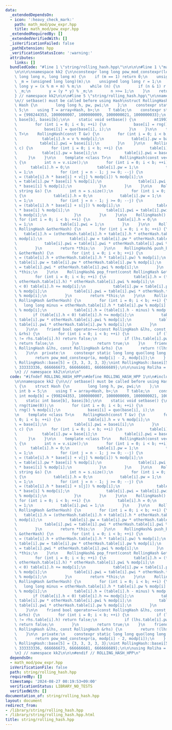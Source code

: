 ```yaml
---
data:
  _extendedDependsOn:
  - icon: ':heavy_check_mark:'
    path: math_mod/pow_expr.hpp
    title: math_mod/pow_expr.hpp
  _extendedRequiredBy: []
  _extendedVerifiedWith: []
  _isVerificationFailed: false
  _pathExtension: hpp
  _verificationStatusIcon: ':warning:'
  attributes:
    links: []
  bundledCode: "#line 1 \"string/rolling_hash.hpp\"\n\n\n\n#line 1 \"math_mod/pow_expr.hpp\"\
    \n\n\n\nnamespace kk2 {\n\nconstexpr long long pow_mod_constexpr(long long x,\
    \ long long n, long long m) {\n    if (m == 1) return 0;\n    unsigned long long\
    \ _m = (unsigned long long)(m);\n    unsigned long long r = 1;\n    unsigned long\
    \ long y = (x % m + m) % m;\n    while (n) {\n        if (n & 1) r = (r * y) %\
    \ _m;\n        y = (y * y) % _m;\n        n >>= 1;\n    }\n    return r;\n}\n\n\
    } // namespace kk2\n\n\n#line 5 \"string/rolling_hash.hpp\"\n\nnamespace kk2 {\n\
    \n// setbase() must be called before using Hash\nstruct RollingHash {\n    struct\
    \ Hash {\n        long long h, pw, pwi;\n    };\n    constexpr static int b =\
    \ 5;\n    using T = array<Hash, b>;\n    T table;\n    constexpr static int modp[b]\
    \ = {998244353, 1000000007, 1000000009, 1000000021, 1000000033};\n    static int\
    \ base[b], basei[b];\n\n    static void setbase() {\n        mt19937_64 rng(time(0));\n\
    \        for (int i = 0; i < b; ++i) {\n            base[i] = rng() % modp[i];\n\
    \            basei[i] = quo(base[i], i);\n        }\n    }\n\n    template <class\
    \ T>\n    RollingHash(const T &v) {\n        for (int i = 0; i < b; ++i) {\n \
    \           table[i].h = v % modp[i];\n            table[i].pw = base[i];\n  \
    \          table[i].pwi = basei[i];\n        }\n    }\n\n    RollingHash(char\
    \ c) {\n        for (int i = 0; i < b; ++i) {\n            table[i].h = c;\n \
    \           table[i].pw = base[i];\n            table[i].pwi = basei[i];\n   \
    \     }\n    }\n\n    template <class T>\n    RollingHash(const vector<T> &v)\
    \ {\n        int n = v.size();\n        for (int i = 0; i < b; ++i) {\n      \
    \      table[i].h = 0;\n            table[i].pw = 1;\n            table[i].pwi\
    \ = 1;\n            for (int j = n - 1; j >= 0; --j) {\n                table[i].h\
    \ = (table[i].h * base[i] + v[j] % modp[i]) % modp[i];\n                table[i].pw\
    \ = table[i].pw * base[i] % modp[i];\n                table[i].pwi = table[i].pwi\
    \ * basei[i] % modp[i];\n            }\n        }\n    }\n\n    RollingHash(const\
    \ string &s) {\n        int n = s.size();\n        for (int i = 0; i < b; ++i)\
    \ {\n            table[i].h = 0;\n            table[i].pw = 1;\n            table[i].pwi\
    \ = 1;\n            for (int j = n - 1; j >= 0; --j) {\n                table[i].h\
    \ = (table[i].h * base[i] + s[j]) % modp[i];\n                table[i].pw = table[i].pw\
    \ * base[i] % modp[i];\n                table[i].pwi = table[i].pwi * basei[i]\
    \ % modp[i];\n            }\n        }\n    }\n\n    RollingHash() {\n       \
    \ for (int i = 0; i < b; ++i) {\n            table[i].h = 0;\n            table[i].pw\
    \ = 1;\n            table[i].pwi = 1;\n        }\n    }\n\n    RollingHash& push_front(const\
    \ RollingHash &otherHash) {\n        for (int i = 0; i < b; ++i) {\n         \
    \   table[i].h = (otherHash.table[i].h + table[i].h * otherHash.table[i].pw) %\
    \ modp[i];\n            table[i].pw = table[i].pw * otherHash.table[i].pw % modp[i];\n\
    \            table[i].pwi = table[i].pwi * otherHash.table[i].pwi % modp[i];\n\
    \        }\n        return *this;\n    }\n\n    RollingHash& push_back(const RollingHash\
    \ &otherHash) {\n        for (int i = 0; i < b; ++i) {\n            table[i].h\
    \ = (table[i].h + otherHash.table[i].h * table[i].pw) % modp[i];\n           \
    \ table[i].pw = table[i].pw * otherHash.table[i].pw % modp[i];\n            table[i].pwi\
    \ = table[i].pwi * otherHash.table[i].pwi % modp[i];\n        }\n        return\
    \ *this;\n    }\n\n    RollingHash& pop_front(const RollingHash &otherHash) {\n\
    \        for (int i = 0; i < b; ++i) {\n            table[i].h = (table[i].h -\
    \ otherHash.table[i].h) * otherHash.table[i].pwi % modp[i];\n            if (table[i].h\
    \ < 0) table[i].h += modp[i];\n            table[i].pw = table[i].pw * otherHash.table[i].pwi\
    \ % modp[i];\n            table[i].pwi = table[i].pwi * otherHash.table[i].pw\
    \ % modp[i];\n        }\n        return *this;\n    }\n\n    RollingHash& pop_back(const\
    \ RollingHash &otherHash) {\n        for (int i = 0; i < b; ++i) {\n         \
    \   long long minus = otherHash.table[i].h * table[i].pw % modp[i] * otherHash.table[i].pwi\
    \ % modp[i];\n            table[i].h = (table[i].h - minus) % modp[i];\n     \
    \       if (table[i].h < 0) table[i].h += modp[i];\n            table[i].pw =\
    \ table[i].pw * otherHash.table[i].pwi % modp[i];\n            table[i].pwi =\
    \ table[i].pwi * otherHash.table[i].pw % modp[i];\n        }\n        return *this;\n\
    \    }\n\n    friend bool operator==(const RollingHash &lhs, const RollingHash\
    \ &rhs) {\n        for (int i = 0; i < b; ++i) {\n            if (lhs.table[i].h\
    \ != rhs.table[i].h) return false;\n            if (lhs.table[i].pw != rhs.table[i].pw)\
    \ return false;\n        }\n        return true;\n    }\n    friend bool operator!=(const\
    \ RollingHash &lhs, const RollingHash &rhs) {\n        return !(lhs == rhs);\n\
    \    }\n\n  private:\n    constexpr static long long quo(long long a, int i) {\n\
    \        return pow_mod_constexpr(a, modp[i] - 2, modp[i]);\n    } \n};\n\nint\
    \ RollingHash::base[5] = {3, 3, 3, 3, 3};\nint RollingHash::basei[5] = {332748118,\
    \ 333333336, 666666673, 666666681, 666666689};\n\n\nusing Roliha = RollingHash;\n\
    \n} // namespace kk2\n\n\n\n"
  code: "#ifndef ROLLING_HASH_HPP\n#define ROLLING_HASH_HPP 1\n\n#include \"../math_mod/pow_expr.hpp\"\
    \n\nnamespace kk2 {\n\n// setbase() must be called before using Hash\nstruct RollingHash\
    \ {\n    struct Hash {\n        long long h, pw, pwi;\n    };\n    constexpr static\
    \ int b = 5;\n    using T = array<Hash, b>;\n    T table;\n    constexpr static\
    \ int modp[b] = {998244353, 1000000007, 1000000009, 1000000021, 1000000033};\n\
    \    static int base[b], basei[b];\n\n    static void setbase() {\n        mt19937_64\
    \ rng(time(0));\n        for (int i = 0; i < b; ++i) {\n            base[i] =\
    \ rng() % modp[i];\n            basei[i] = quo(base[i], i);\n        }\n    }\n\
    \n    template <class T>\n    RollingHash(const T &v) {\n        for (int i =\
    \ 0; i < b; ++i) {\n            table[i].h = v % modp[i];\n            table[i].pw\
    \ = base[i];\n            table[i].pwi = basei[i];\n        }\n    }\n\n    RollingHash(char\
    \ c) {\n        for (int i = 0; i < b; ++i) {\n            table[i].h = c;\n \
    \           table[i].pw = base[i];\n            table[i].pwi = basei[i];\n   \
    \     }\n    }\n\n    template <class T>\n    RollingHash(const vector<T> &v)\
    \ {\n        int n = v.size();\n        for (int i = 0; i < b; ++i) {\n      \
    \      table[i].h = 0;\n            table[i].pw = 1;\n            table[i].pwi\
    \ = 1;\n            for (int j = n - 1; j >= 0; --j) {\n                table[i].h\
    \ = (table[i].h * base[i] + v[j] % modp[i]) % modp[i];\n                table[i].pw\
    \ = table[i].pw * base[i] % modp[i];\n                table[i].pwi = table[i].pwi\
    \ * basei[i] % modp[i];\n            }\n        }\n    }\n\n    RollingHash(const\
    \ string &s) {\n        int n = s.size();\n        for (int i = 0; i < b; ++i)\
    \ {\n            table[i].h = 0;\n            table[i].pw = 1;\n            table[i].pwi\
    \ = 1;\n            for (int j = n - 1; j >= 0; --j) {\n                table[i].h\
    \ = (table[i].h * base[i] + s[j]) % modp[i];\n                table[i].pw = table[i].pw\
    \ * base[i] % modp[i];\n                table[i].pwi = table[i].pwi * basei[i]\
    \ % modp[i];\n            }\n        }\n    }\n\n    RollingHash() {\n       \
    \ for (int i = 0; i < b; ++i) {\n            table[i].h = 0;\n            table[i].pw\
    \ = 1;\n            table[i].pwi = 1;\n        }\n    }\n\n    RollingHash& push_front(const\
    \ RollingHash &otherHash) {\n        for (int i = 0; i < b; ++i) {\n         \
    \   table[i].h = (otherHash.table[i].h + table[i].h * otherHash.table[i].pw) %\
    \ modp[i];\n            table[i].pw = table[i].pw * otherHash.table[i].pw % modp[i];\n\
    \            table[i].pwi = table[i].pwi * otherHash.table[i].pwi % modp[i];\n\
    \        }\n        return *this;\n    }\n\n    RollingHash& push_back(const RollingHash\
    \ &otherHash) {\n        for (int i = 0; i < b; ++i) {\n            table[i].h\
    \ = (table[i].h + otherHash.table[i].h * table[i].pw) % modp[i];\n           \
    \ table[i].pw = table[i].pw * otherHash.table[i].pw % modp[i];\n            table[i].pwi\
    \ = table[i].pwi * otherHash.table[i].pwi % modp[i];\n        }\n        return\
    \ *this;\n    }\n\n    RollingHash& pop_front(const RollingHash &otherHash) {\n\
    \        for (int i = 0; i < b; ++i) {\n            table[i].h = (table[i].h -\
    \ otherHash.table[i].h) * otherHash.table[i].pwi % modp[i];\n            if (table[i].h\
    \ < 0) table[i].h += modp[i];\n            table[i].pw = table[i].pw * otherHash.table[i].pwi\
    \ % modp[i];\n            table[i].pwi = table[i].pwi * otherHash.table[i].pw\
    \ % modp[i];\n        }\n        return *this;\n    }\n\n    RollingHash& pop_back(const\
    \ RollingHash &otherHash) {\n        for (int i = 0; i < b; ++i) {\n         \
    \   long long minus = otherHash.table[i].h * table[i].pw % modp[i] * otherHash.table[i].pwi\
    \ % modp[i];\n            table[i].h = (table[i].h - minus) % modp[i];\n     \
    \       if (table[i].h < 0) table[i].h += modp[i];\n            table[i].pw =\
    \ table[i].pw * otherHash.table[i].pwi % modp[i];\n            table[i].pwi =\
    \ table[i].pwi * otherHash.table[i].pw % modp[i];\n        }\n        return *this;\n\
    \    }\n\n    friend bool operator==(const RollingHash &lhs, const RollingHash\
    \ &rhs) {\n        for (int i = 0; i < b; ++i) {\n            if (lhs.table[i].h\
    \ != rhs.table[i].h) return false;\n            if (lhs.table[i].pw != rhs.table[i].pw)\
    \ return false;\n        }\n        return true;\n    }\n    friend bool operator!=(const\
    \ RollingHash &lhs, const RollingHash &rhs) {\n        return !(lhs == rhs);\n\
    \    }\n\n  private:\n    constexpr static long long quo(long long a, int i) {\n\
    \        return pow_mod_constexpr(a, modp[i] - 2, modp[i]);\n    } \n};\n\nint\
    \ RollingHash::base[5] = {3, 3, 3, 3, 3};\nint RollingHash::basei[5] = {332748118,\
    \ 333333336, 666666673, 666666681, 666666689};\n\n\nusing Roliha = RollingHash;\n\
    \n} // namespace kk2\n\n\n#endif // ROLLING_HASH_HPP\n"
  dependsOn:
  - math_mod/pow_expr.hpp
  isVerificationFile: false
  path: string/rolling_hash.hpp
  requiredBy: []
  timestamp: '2024-08-27 00:19:53+09:00'
  verificationStatus: LIBRARY_NO_TESTS
  verifiedWith: []
documentation_of: string/rolling_hash.hpp
layout: document
redirect_from:
- /library/string/rolling_hash.hpp
- /library/string/rolling_hash.hpp.html
title: string/rolling_hash.hpp
---
```


